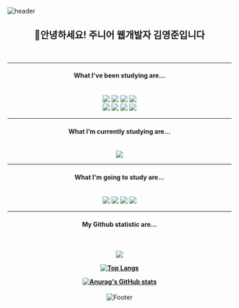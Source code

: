 ![header](https://capsule-render.vercel.app/api?type=Waving&color=timeAuto&height=190&section=header&text=Cares&nbsp;Github&fontSize=50)

<div align="center">
    <h2>🙌안녕하세요! 주니어 웹개발자 김영준입니다</h2>
<div>

<br>
<hr>

<div align="center">
<h4>What I've been studying are...</h4>

<br>

<img src="https://img.shields.io/badge/Java-468aab?style=flat-square&logo=Java&logoColor=#007396"/>
<img src="https://img.shields.io/badge/Spring-556B2F?style=flat-square&logo=Spring&logoColor=#6DB33F"/>
<img src="https://img.shields.io/badge/MyBatis-b8bec1?style=flat-square&"/>
<img src="https://img.shields.io/badge/OracleDB-7e0000?style=flat-square&logo=Oracle&logoColor=#F80000"/>
<br>
<img src="https://img.shields.io/badge/HTML5-a91600?style=flat-square&logo=HTML5&logoColor=#E34F26"/>
<img src="https://img.shields.io/badge/CSS-5ba0e9?style=flat-square&logo=CSS3&logoColor=#1572B6"/>
<img src="https://img.shields.io/badge/JavaScript-8c7900?style=flat-square&logo=JavaScript&logoColor=#F7DF1E"/>
<img src="https://img.shields.io/badge/Bootstrap-ab7fe6?style=flat-square&logo=Bootstrap&logoColor=#7952B3"/>

<br>
</div>

<hr>

<div align="center">
<h4>What I’m currently studying are...</h4>

<br>

<img src="https://img.shields.io/badge/Amazon AWS-232f3e?style=flat-square&logo=Amazon AWS&logoColor=#232F3E"/>

<br>
</div>

<hr>

<div align="center">
<h4>What I'm going to study are...</h4>

<br>

<img src="https://img.shields.io/badge/MySQL-9cf0ff?style=flat-square&logo=MySQL&logoColor=#4479A1"/>
<img src="https://img.shields.io/badge/jQuery-5597df?style=flat-square&logo=jQuery&logoColor=#0769AD"/>
<img src="https://img.shields.io/badge/JSON-676767?style=flat-square&logo=JSON&logoColor=#000000"/>
<img src="https://img.shields.io/badge/Hibernate-86949a?style=flat-square&logo=Hibernate&logoColor=#59666C"/>

<br>
</div>

<hr>
<div align="center">
<h4>My Github statistic are...<h4>

<br>

<a href="https://github.com/cares0"><img src="https://hits.seeyoufarm.com/api/count/incr/badge.svg?url=https%3A%2F%2Fgithub.com%2Fcares0&count_bg=%237F857A&title_bg=%23555555&icon=github.svg&icon_color=%23E7E7E7&title=GitHub&edge_flat=false"/></a>

[![Top Langs](https://github-readme-stats.vercel.app/api/top-langs/?username=cares0)](https://github.com/cares0/github-readme-stats)

[![Anurag's GitHub stats](https://github-readme-stats.vercel.app/api?username=cares0)](https://github.com/cares0/github-readme-stats)


</div>

![Footer](https://capsule-render.vercel.app/api?type=waving&color=timeAuto&height=80&section=footer)
